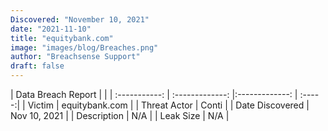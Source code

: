 ```yaml
---
Discovered: "November 10, 2021"
date: "2021-11-10"
title: "equitybank.com"
image: "images/blog/Breaches.png"
author: "Breachsense Support"
draft: false
---
```


| Data Breach Report         |              | 
| :-----------: | :-------------:   |:-------------:    | :-----:|
| Victim    | equitybank.com      | 
| Threat Actor    | Conti      | 
| Date Discovered    | Nov 10, 2021      | 
| Description    | N/A      | 
| Leak Size    | N/A      | 

